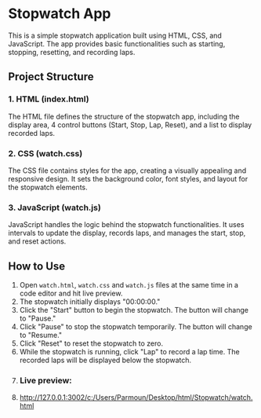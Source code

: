 # Stopwatch App

This is a simple stopwatch application built using HTML, CSS, and JavaScript. The app provides basic functionalities such as starting, stopping, resetting, and recording laps.

## Project Structure

### 1. HTML (index.html)

The HTML file defines the structure of the stopwatch app, including the display area, 4 control buttons (Start, Stop, Lap, Reset), and a list to display recorded laps.

### 2. CSS (watch.css)

The CSS file contains styles for the app, creating a visually appealing and responsive design. It sets the background color, font styles, and layout for the stopwatch elements.

### 3. JavaScript (watch.js)

JavaScript handles the logic behind the stopwatch functionalities. It uses intervals to update the display, records laps, and manages the start, stop, and reset actions.

## How to Use

1. Open `watch.html`, `watch.css` and `watch.js` files at the same time in a code editor and hit live preview.
2. The stopwatch initially displays "00:00:00."
3. Click the "Start" button to begin the stopwatch. The button will change to "Pause."
4. Click "Pause" to stop the stopwatch temporarily. The button will change to "Resume."
5. Click "Reset" to reset the stopwatch to zero.
6. While the stopwatch is running, click "Lap" to record a lap time. The recorded laps will be displayed below the stopwatch.
7. ### Live preview:
8. http://127.0.0.1:3002/c:/Users/Parmoun/Desktop/html/Stopwatch/watch.html

